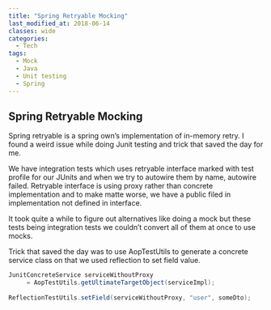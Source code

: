 ```yaml
---
title: "Spring Retryable Mocking"
last_modified_at: 2018-06-14
classes: wide
categories:
  - Tech
tags:
  - Mock
  - Java
  - Unit testing
  - Spring
---
```

## Spring Retryable Mocking

Spring retryable is a spring own’s implementation of in-memory retry. I found a weird issue while doing Junit testing and trick that saved the day for me.

We have integration tests which uses retryable interface marked with test profile for our JUnits and when we try to autowire them by name, autowire failed. Retryable interface is using proxy rather than concrete implementation and to make matte worse, we have a public filed in implementation not defined in interface.

It took quite a while to figure out alternatives like doing a mock but these tests being integration tests we couldn’t convert all of them at once to use mocks.

Trick that saved the day was to use AopTestUtils to generate a concrete service class on that we used reflection to set field value.

```java
JunitConcreteService serviceWithoutProxy 
     = AopTestUtils.getUltimateTargetObject(serviceImpl);
     
ReflectionTestUtils.setField(serviceWithoutProxy, "user", someDto);
```